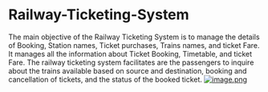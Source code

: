 # Railway-Ticketing-System

The main objective of the Railway Ticketing System is to manage the details of Booking, Station names, Ticket purchases, Trains names, and ticket Fare. It manages all the information about Ticket Booking, Timetable, and ticket Fare. The railway ticketing system facilitates are the passengers to inquire about the trains available based on source and destination, booking and cancellation of tickets, and the status of the booked ticket.
[![image.png](https://i.postimg.cc/jSpNJ7R7/image.png)](https://postimg.cc/68hTkT2W)
